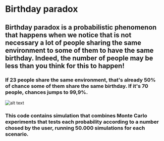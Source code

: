 # Birthday paradox
## Birthday paradox is a probabilistic phenomenon that happens when we notice that is not necessary a lot of people sharing the same environment to some of them to have the same birthday. Indeed, the number of people may be less than you think for this to happen!

### If 23 people share the same environment, that's already 50% of chance some of them share the same birthday. If it's 70 people, chances jumps to 99,9%.

![alt text](https://upload.wikimedia.org/wikipedia/commons/thumb/e/e7/Birthday_Paradox.svg/800px-Birthday_Paradox.svg.png "Graphic")

### This code contains simulation that combines Monte Carlo experiments that tests each probability according to a number chosed by the user, running 50.000 simulations for each scenario.
